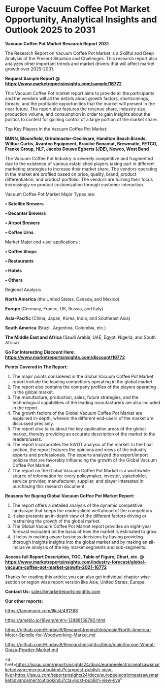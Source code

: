  # Europe Vacuum Coffee Pot Market Opportunity, Analytical Insights and Outlook 2025 to 2031

<strong>Vacuum Coffee Pot Market Research Report 2031</strong>

The Research Report on Vacuum Coffee Pot Market is a Skillful and Deep Analysis of the Present Situation and Challenges. This research report also analyzes other important trends and market drivers that will affect market growth over 2025-2031.

<strong>Request Sample Report @ <a href=https://www.marketreportsinsights.com/sample/16772>https://www.marketreportsinsights.com/sample/16772</a></strong>

This Vacuum Coffee Pot market report aims to provide all the participants and the vendors will all the details about growth factors, shortcomings, threats, and the profitable opportunities that the market will present in the near future. The report also features the revenue share, industry size, production volume, and consumption in order to gain insights about the politics to contest for gaining control of a large portion of the market share.

Top Key Players in the Vacuum Coffee Pot Market:

<strong>BUNN, Bloomfield, Grindmaster-Cecilware, Hamilton Beach Brands, Wilbur Curtis, Avantco Equipment, Bravilor Bonamat, Brewmatic, FETCO, Franke Group, HLF, Jacobs Douwe Egberts (JDE), Newco, West Bend</strong>

The Vacuum Coffee Pot Industry is severely competitive and fragmented due to the existence of various established players taking part in different marketing strategies to increase their market share. The vendors operating in the market are profiled based on price, quality, brand, product differentiation, and product portfolio. The vendors are turning their focus increasingly on product customization through customer interaction.

Vacuum Coffee Pot Market Major Types are:

<strong>• Satellite Brewers

• Decanter Brewers

• Airpot Brewers

• Coffee Urns</strong>

Market Major end-user applications :

<strong>• Coffee Shops

• Restaurants

• Hotels

• Others</strong>

Regional Analysis

</u><strong><b>North America</b></strong> (the United States, Canada, and Mexico)

<strong><b>Europe </b></strong>(Germany, France, UK, Russia, and Italy)

<strong><b>Asia-Pacific</b></strong> (China, Japan, Korea, India, and Southeast Asia)

<strong><b>South America</b></strong> (Brazil, Argentina, Colombia, etc.)

<strong><b>The Middle East and Africa</b></strong> (Saudi Arabia, UAE, Egypt, Nigeria, and South Africa)

<strong>Go For Interesting Discount Here: <a href=https://www.marketreportsinsights.com/discount/16772>https://www.marketreportsinsights.com/discount/16772</a></strong>

<strong>Points Covered in The Report:</strong>
<ol>
  <li>The major points considered in the Global Vacuum Coffee Pot Market report include the leading competitors operating in the global market.</li>
  <li>The report also contains the company profiles of the players operating in the global market.</li>
  <li>The manufacture, production, sales, future strategies, and the technological capabilities of the leading manufacturers are also included in the report.</li>
  <li>The growth factors of the Global Vacuum Coffee Pot Market are explained in-depth, wherein the different end-users of the market are discussed precisely.</li>
  <li>The report also talks about the key application areas of the global market, thereby providing an accurate description of the market to the readers/users.</li>
  <li>The report incorporates the SWOT analysis of the market. In the final section, the report features the opinions and views of the industry experts and professionals. The experts analyzed the export/import policies that are favorably influencing the growth of the Global Vacuum Coffee Pot Market.</li>
  <li>The report on the Global Vacuum Coffee Pot Market is a worthwhile source of information for every policymaker, investor, stakeholder, service provider, manufacturer, supplier, and player interested in purchasing this research document.</li>
</ol>
<strong>Reasons for Buying Global Vacuum Coffee Pot Market Report:</strong>

<ol>
  <li>The report offers a detailed analysis of the dynamic competitive landscape that keeps the reader/client well ahead of the competitors.</li>
  <li>It also presents an in-depth view of the different factors driving or restraining the growth of the global market.</li>
  <li>The Global Vacuum Coffee Pot Market report provides an eight-year forecast evaluated on the basis of how the market is estimated to grow.</li>
  <li>It helps in making aware business decisions by having providing thorough insights insights into the global market and by making an all-inclusive analysis of the key market segments and sub-segments.</li>
</ol>
<strong>Access full Report Description, TOC, Table of Figure, Chart, etc. @ <a href=https://www.marketreportsinsights.com/industry-forecast/global-vacuum-coffee-pot-market-growth-2021-16772>https://www.marketreportsinsights.com/industry-forecast/global-vacuum-coffee-pot-market-growth-2021-16772</a></strong>


Thanks for reading this article; you can also get individual chapter wise section or region wise report version like Asia, United States, Europe.

<strong>Contact Us:</strong>
sales@marketreportsinsights.com

<strong>Our other reports:</strong>

<a href=https://tanomuno.com/illust/491368>https://tanomuno.com/illust/491368</a>

<a href=https://ameblo.jp/18yam/entry-12888158780.html>https://ameblo.jp/18yam/entry-12888158780.html</a>

<a href=https://github.com/Hindavi9/Researchtrends/blob/main/North-America-Motor-Spindle-for-Woodworking-Market.md>https://github.com/Hindavi9/Researchtrends/blob/main/North-America-Motor-Spindle-for-Woodworking-Market.md</a>

<a href=https://github.com/Hindavi8/Researchinsightss/blob/main/Europe-Wheat-Grass-Powder-Market.md>https://github.com/Hindavi8/Researchinsightss/blob/main/Europe-Wheat-Grass-Powder-Market.md</a>

<a href=https://issuu.com/reportsinsights24/docs/europeelectricmeatsawsmarketadvancementoutlookindu?cta=post-publish-view-live>https://issuu.com/reportsinsights24/docs/europeelectricmeatsawsmarketadvancementoutlookindu?cta=post-publish-view-live</a>"
